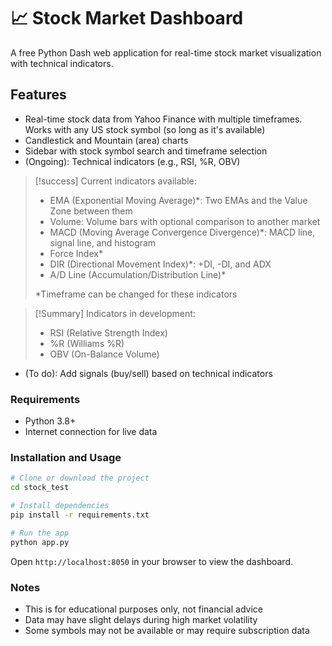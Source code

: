 # 📈 Stock Market Dashboard

A free Python Dash web application for real-time stock market visualization with technical indicators.

## Features

- Real-time stock data from Yahoo Finance with multiple timeframes. Works with any US stock symbol (so long as it's available)
- Candlestick and Mountain (area) charts
- Sidebar with stock symbol search and timeframe selection
- (Ongoing): Technical indicators (e.g., RSI, %R, OBV)

> [!success] Current indicators available:
> - EMA (Exponential Moving Average)*: Two EMAs and the Value Zone between them
> - Volume: Volume bars with optional comparison to another market
> - MACD (Moving Average Convergence Divergence)*: MACD line, signal line, and histogram
> - Force Index*
> - DIR (Directional Movement Index)*: +DI, -DI, and ADX
> - A/D Line (Accumulation/Distribution Line)*
>
>
> *Timeframe can be changed for these indicators

> [!Summary] Indicators in development:
> - RSI (Relative Strength Index)
> - %R (Williams %R)
> - OBV (On-Balance Volume)

- (To do): Add signals (buy/sell) based on technical indicators

### Requirements
- Python 3.8+
- Internet connection for live data

### Installation and Usage
```bash
# Clone or download the project
cd stock_test

# Install dependencies  
pip install -r requirements.txt

# Run the app
python app.py
```
Open `http://localhost:8050` in your browser to view the dashboard.

### Notes
- This is for educational purposes only, not financial advice
- Data may have slight delays during high market volatility
- Some symbols may not be available or may require subscription data